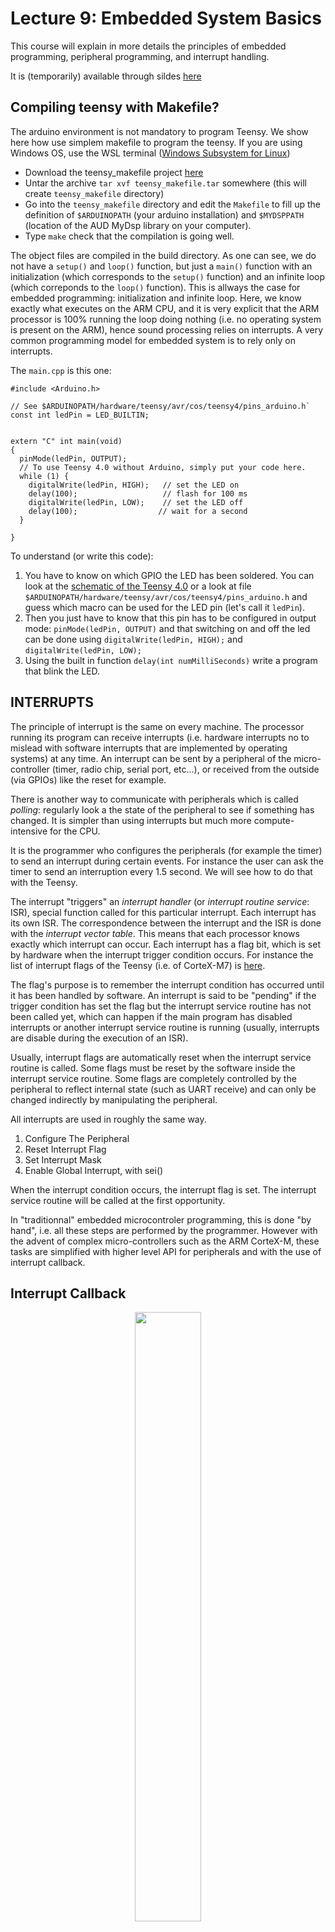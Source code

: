 # Lecture 9: Embedded System Basics

This course will explain in more details the principles of embedded programming,  peripheral programming, and interrupt handling.

It is (temporarily) available through sildes [here](lecture9/img/cours1-embedded.pdf)

## Compiling  teensy with Makefile?

The arduino environment is not mandatory to program Teensy. We show here how use simplem makefile to program the teensy. If you are using  Windows OS, use the WSL terminal ([Windows Subsystem for Linux](https://ubuntu.com/tutorials/install-ubuntu-on-wsl2-on-windows-10#2-install-wsl))
 
 - Download the teensy_makefile project [here](lecture9/img/teensy_makefile.tar)
 - Untar the archive `tar xvf teensy_makefile.tar` somewhere (this will create `teensy_makefile` directory)
 - Go into the `teensy_makefile` directory and edit the `Makefile` to fill up the definition of   `$ARDUINOPATH` (your arduino installation) and `$MYDSPPATH` (location of the AUD MyDsp library on your computer).
 - Type `make` check that the compilation is going well. 

 The object files are compiled in the build directory. 
As one can see, we do not have a `setup()` and `loop()` function, but just a `main()` function with an initialization (which corresponds to the `setup()` function) and an infinite loop (which correponds to the `loop()` function). This is allways the case for embedded programming: initialization and infinite loop. Here, we know exactly what executes on the ARM CPU, and it is very explicit that the ARM processor is 100% running the loop doing nothing (i.e. no operating system is present on the ARM), hence sound processing relies on interrupts. A very common programming model for embedded system is to rely only on interrupts. 

The `main.cpp` is this one: 
```
#include <Arduino.h>

// See $ARDUINOPATH/hardware/teensy/avr/cos/teensy4/pins_arduino.h`
const int ledPin = LED_BUILTIN;


extern "C" int main(void)
{
  pinMode(ledPin, OUTPUT);
  // To use Teensy 4.0 without Arduino, simply put your code here.
  while (1) {
    digitalWrite(ledPin, HIGH);   // set the LED on
    delay(100);                   // flash for 100 ms
    digitalWrite(ledPin, LOW);    // set the LED off
    delay(100);                  // wait for a second
  }

}
```

To understand (or write this code):

1. You have to know on which GPIO the LED has been soldered. You can look at the [schematic of the Teensy 4.0](https://www.pjrc.com/teensy/schematic40.png) or a look at file `$ARDUINOPATH/hardware/teensy/avr/cos/teensy4/pins_arduino.h` and guess which macro can be used for the LED pin (let's call it `ledPin`).
2. Then you just have to know that this pin has to be configured in output mode: `pinMode(ledPin, OUTPUT)` and that switching on and off the led can be done using `digitalWrite(ledPin, HIGH);` and `digitalWrite(ledPin, LOW);`
3. Using the built in function `delay(int numMilliSeconds)` write a program that blink the LED. 


## INTERRUPTS
The principle of interrupt is the same on every machine.
The processor running its program can receive interrupts (i.e. hardware interrupts no to mislead with software interrupts that are implemented by operating systems) at any time.
An interrupt can be sent by a peripheral of the micro-controller (timer, radio chip, serial port, etc...), or received from the outside (via GPIOs) like the reset for example.

There is another way to communicate with peripherals which is called *polling*: regularly look a the state of the peripheral to see if something has changed. It is simpler than using interrupts but much more compute-intensive for the CPU.  

It is the programmer who configures the peripherals (for example the timer) to send an interrupt during certain events. For instance the user can ask the timer to send an interruption every 1.5 second. We will see how to do that with the Teensy.

The interrupt "triggers"  an *interrupt handler* (or *interrupt
routine service*: ISR), special function called for this particular interrupt. Each interrupt has its own ISR. The correspondence between the interrupt and the ISR is done with the *interrupt vector table*. This means that each processor knows exactly which interrupt can occur. Each interrupt has a flag bit, which is set by hardware when the interrupt trigger condition occurs. For instance the list of interrupt flags of the Teensy (i.e. of CorteX-M7) is [here](https://www.pjrc.com/teensy/interrupts.html#names).


The flag's purpose is to remember the interrupt condition has occurred until it has been handled by software. An interrupt is said to be "pending" if the trigger condition has set the flag but the interrupt service routine has not been called yet, which can happen if the main program has disabled interrupts or another interrupt service routine is running (usually, interrupts are disable during the execution of an ISR).

Usually, interrupt flags are automatically reset when the interrupt service routine is called. Some flags must be reset by the software inside the interrupt service routine. Some flags are completely controlled by the peripheral to reflect internal state (such as UART receive) and can only be changed indirectly by manipulating the peripheral.


All interrupts are used in roughly the same way.

1.    Configure The Peripheral
2.    Reset Interrupt Flag
3.    Set Interrupt Mask
4.    Enable Global Interrupt, with sei() 

When the interrupt condition occurs, the interrupt flag is set. The interrupt service routine will be called at the first opportunity. 

In "traditionnal" embedded microcontroler programming, this is done "by hand", i.e. all these steps are performed by the programmer. However with the advent of complex micro-controllers such as the ARM CorteX-M, these tasks are simplified with higher level API for peripherals and with the use of interrupt callback.


## Interrupt Callback
<figure>
<center>
<p>
<img src="img/callback.png"  width="50%"> 
</p><figcaption><center>Interrupt Callback principle (Image Source: Reusable Firmware Development book]</center></figcaption>
</figure>

In modern micro-controllers, interrupt handlers are usually in the kernel driver library, i.e. not written by the developper. However, the programmer has to indicate how to react to the interrupt. A way to have a flexible  interrupt handler  is to use a callback. 

An *interrupt callback* is a function, dynamically assigned, that will be called *from the ISR*. Using function pointer, the programmer can assign any function to the callback. Usually the kernel driver library provides a function that perform this assignement. 

For instance, the Teensy library propose an class `IntervalTimer` which uses the timers of the ARM CPU to send regular (i.e. at regular interval) an interrupt. The user can indicate the callback function `foo()` to be called at each timer interruption occuring, say, every 1.5 second:
```
IntervalTimer myTimer;
myTimer.begin(foo, 150000);
```
For that,  `foo()` function must have type: `void foo()`

##Exercice: LED  and timer
1. Download the [led project](img/led.tar) that blinks a led without timer. Check that the project compiles and blinks the led . write a function `void toggle_LED()` that uses a global variable `LEDstate` which correspond to the current status of the LED. (In general, it is very common in embedded system to have a *local copy* of the state of peripheral, just to know in which state we are). 
2. Instantiate an `IntervalTimer` and, as shown above, use `toggle_LED()` function as timer callback. Have the  LED   blinking every 0.15s
3. What is the advantage of this approach (i.e. using timers instead of dealys)

**Solution:**

```
// See $ARDUINOPATH/hardware/teensy/avr/cos/teensy4/pins_arduino.h`
const int ledPin = LED_BUILTIN;

// Create an IntervalTimer object 
IntervalTimer myTimer;
  
// The interrupt will blink the LED, and keep
// track of how many times it has blinked.
volatile int ledState = LOW; // use volatile for shared variables

// functions called by IntervalTimer should be short, run as quickly as
// possible, and should avoid calling other functions if possible.
void blinkLED() {
  if (ledState == LOW) {
    ledState = HIGH;
  } else {
    ledState = LOW;
  }
  digitalWrite(ledPin, ledState);
}

void setup(void)
{
    //set led pin to output direction
   pinMode(ledPin, OUTPUT);
   // Initialize timer callback (called  every 0.15 seconds)
   myTimer.begin(blinkLED, 150000);  

}

void loop(void) {
//nothing to do here

}
```
##Exercice: LED, timer and UART (optionnal)
Create another project `teensy_serial` that prints, at each second, on the serial port the number of LED switch occured from the beguinning. Note that you will have to use a global variable shared by the ISR (in function `toogle_LED()`) and the main code. It is recommended to disable interrupt when modifyng this variable in the main code, using `noInterrupts()` and `Interrupts()` functions.
 
**Solution:**

Posted after class...

# Audio and blinking

Download the [audio](lecture9/img/audio.tar) project. There are now two C++ files in the directory: `audio.ino` and `MyDsp.cpp`. The files `MyDsp.h` and `MyDsp.cpp` are the same as in the the AUD examples projects. 

```
#include <Arduino.h>
#include <Audio.h>
#include "MyDsp.h"

const int ledPin = LED_BUILTIN;
volatile int ledState = LOW; // use volatile for shared variables
volatile unsigned long blinkCount = 0; 

/* MyDsp declaration and init */
MyDsp myDsp;
AudioOutputI2S out;
AudioControlSGTL5000 audioShield;
AudioConnection patchCord0(myDsp,0,out,0);
AudioConnection patchCord1(myDsp,0,out,1);

// functions called by IntervalTimer should be short, run as quickly as
// possible, and should avoid calling other functions if possible.
void blinkLED() {
  if (ledState == LOW) {
    ledState = HIGH;
    blinkCount = blinkCount + 1;  // increase when LED turns on
  } else {
    ledState = LOW;
  }
  digitalWrite(ledPin, ledState);
}


void setup(void)
{
  /* serial port init */
  Serial.begin(9600);
  /* LED init */
  pinMode(ledPin, OUTPUT);

  /* timer init*/
  myTimer.begin(blinkLED, 150000);  // blinkLED to run every 0.15 seconds

  AudioMemory(2);
  audioShield.enable();
  audioShield.volume(0.5);

}

void loop(void)
{
     while (1) {
     myDsp.setFreq(random(50,1000));
     delay(100);
}		
 
```
This project plays the crazy-sine sound while blinking the LED.

1.  Check that the sound is correct and that the led is blinking
2. Add a 10ms delai in the `blinkLED` callback using the `delay()` function. What do you notice. 

It is very important to spend a *very short time* in ISR, other wise your system can be blocked, miss interrupts or not respect real time constraints. 
